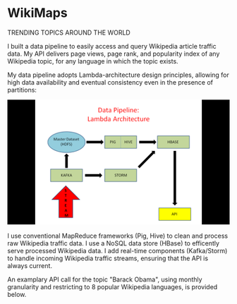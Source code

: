 # WikiMaps
TRENDING TOPICS AROUND THE WORLD


I built a data pipeline to easily access and query Wikipedia article traffic data. My API delivers page views, page rank, and popularity index of any Wikipedia topic, for any language in which the topic exists.   

My data pipeline adopts Lambda-architecture design principles, allowing for high data availability and eventual consistency even in the presence of partitions: 

![alt tag](images/Data_Pipeline1.png "Data Pipeline")

I use conventional MapReduce frameworks (Pig, Hive) to clean and process raw Wikipedia traffic data. I use a NoSQL data store (HBase) to efficently serve processed Wikipedia data. I add real-time components (Kafka/Storm) to handle incoming Wikipedia traffic streams, ensuring that the API is always current. 

An examplary API call for the topic "Barack Obama", using monthly granularity and restricting to 8 popular Wikipedia languages, is provided below.



































